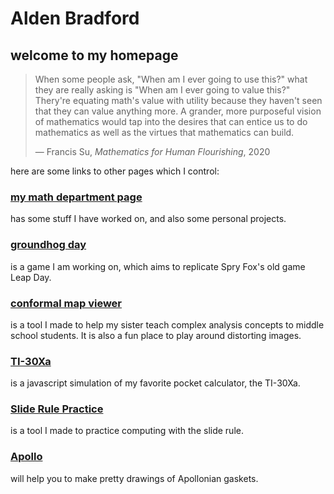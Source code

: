 # Alden Bradford

## welcome to my homepage

> When some people ask, "When am I ever going to use this?" what they are really asking is "When am I ever going to value this?" Thery're equating math's value with utility because they haven't seen that they can value anything more. A grander, more purposeful vision of mathematics would tap into the desires that can entice us to do mathematics as well as the virtues that mathematics can build.
> 
> — Francis Su, *Mathematics for Human Flourishing*, 2020


here are some links to other pages which I control:

### [my math department page](http://math.purdue.edu/~bradfoa/)

has some stuff I have worked on, and also some personal projects.

### [groundhog day](http://aldenmb.github.io/GroundhogDay)

is a game I am working on, which aims to replicate Spry Fox's old game Leap Day.

### [conformal map viewer](http://aldenmb.github.io/ConformalMapViewer)

is a tool I made to help my sister teach complex analysis concepts to middle school students. It is also a fun place to play around distorting images.

### [TI-30Xa](http://aldenmb.github.io/calculator_emulator)

is a javascript simulation of my favorite pocket calculator, the TI-30Xa.

### [Slide Rule Practice](https://aldenmb.github.io/SlideRulePractice/)

is a tool I made to practice computing with the slide rule.

### [Apollo](https://aldenmb.github.io/Apollo/)

will help you to make pretty drawings of Apollonian gaskets.
